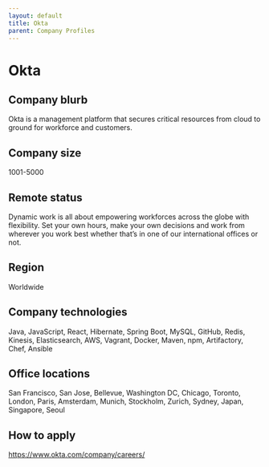 ```yaml
---
layout: default
title: Okta
parent: Company Profiles
---
```


# Okta

## Company blurb

Okta is a management platform that secures critical resources from cloud to ground for workforce and customers.

## Company size

1001-5000

## Remote status

Dynamic work is all about empowering workforces across the globe with flexibility. Set your own hours, make your own decisions and work from wherever you work best whether that’s in one of our international offices or not.

## Region

Worldwide

## Company technologies

Java, JavaScript, React, Hibernate, Spring Boot, MySQL, GitHub, Redis, Kinesis, Elasticsearch, AWS, Vagrant, Docker, Maven, npm, Artifactory, Chef, Ansible

## Office locations

San Francisco, San Jose, Bellevue, Washington DC, Chicago, Toronto, London, Paris, Amsterdam, Munich, Stockholm, Zurich, Sydney, Japan, Singapore, Seoul

## How to apply

https://www.okta.com/company/careers/
